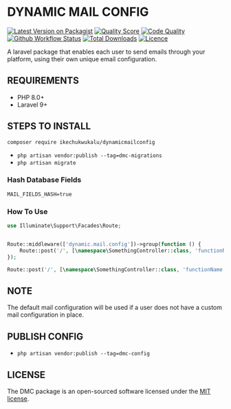 # DYNAMIC MAIL CONFIG

[![Latest Version on Packagist](https://img.shields.io/packagist/v/ikechukwukalu/dynamicmailconfig?style=flat-square)](https://packagist.org/packages/ikechukwukalu/dynamicmailconfig)
[![Quality Score](https://img.shields.io/scrutinizer/quality/g/ikechukwukalu/dynamicmailconfig/main?style=flat-square)](https://scrutinizer-ci.com/g/ikechukwukalu/dynamicmailconfig/)
[![Code Quality](https://img.shields.io/codefactor/grade/github/ikechukwukalu/dynamicmailconfig?style=flat-square)](https://www.codefactor.io/repository/github/ikechukwukalu/dynamicmailconfig)
[![Github Workflow Status](https://img.shields.io/github/actions/workflow/status/ikechukwukalu/dynamicmailconfig/dynamicmailconfig.yml?branch=main&style=flat-square)](https://github.com/ikechukwukalu/dynamicmailconfig/actions/workflows/dynamicmailconfig.yml)
[![Total Downloads](https://img.shields.io/packagist/dt/ikechukwukalu/dynamicmailconfig?style=flat-square)](https://packagist.org/packages/ikechukwukalu/dynamicmailconfig)
[![Licence](https://img.shields.io/packagist/l/ikechukwukalu/dynamicmailconfig?style=flat-square)](https://github.com/ikechukwukalu/dynamicmailconfig/blob/main/LICENSE.md)

A laravel package that enables each user to send emails through your platform, using their own unique email configuration.

## REQUIREMENTS

- PHP 8.0+
- Laravel 9+

## STEPS TO INSTALL

``` shell
composer require ikechukwukalu/dynamicmailconfig
```

- `php artisan vendor:publish --tag=dmc-migrations`
- `php artisan migrate`

### Hash Database Fields

``` shell
MAIL_FIELDS_HASH=true
```

### How To Use

``` php
use Illuminate\Support\Facades\Route;


Route::middleware(['dynamic.mail.config'])->group(function () {
    Route::post('/', [\namespace\SomethingController::class, 'functionName']);
});

Route::post('/', [\namespace\SomethingController::class, 'functionName'])->middleware('dynamic.mail.config');
```

## NOTE

The default mail configuration will be used if a user does not have a custom mail configuration in place.

## PUBLISH CONFIG

- `php artisan vendor:publish --tag=dmc-config`

## LICENSE

The DMC package is an open-sourced software licensed under the [MIT license](https://opensource.org/licenses/MIT).
